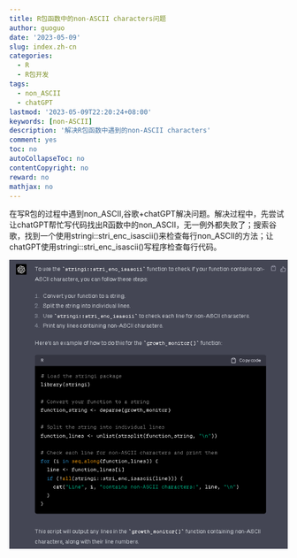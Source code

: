 ```yaml
---
title: R包函数中的non-ASCII characters问题
author: guoguo
date: '2023-05-09'
slug: index.zh-cn
categories:
  - R
  - R包开发
tags:
  - non_ASCII
  - chatGPT
lastmod: '2023-05-09T22:20:24+08:00'
keywords: [non-ASCII]
description: '解决R包函数中遇到的non-ASCII characters'
comment: yes
toc: no
autoCollapseToc: no
contentCopyright: no
reward: no
mathjax: no
---
```


在写R包的过程中遇到non_ASCII,谷歌+chatGPT解决问题。解决过程中，先尝试让chatGPT帮忙写代码找出R函数中的non_ASCII，无一例外都失败了；搜索谷歌，找到一个使用stringi::stri_enc_isascii()来检查每行non_ASCII的方法；让chatGPT使用stringi::stri_enc_isascii()写程序检查每行代码。

<!--more-->

![](images/chatGPT_solve_non-ASCII.png)
